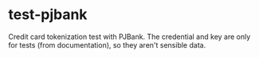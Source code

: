 # test-pjbank
Credit card tokenization test with PJBank. The credential and key are only for tests (from documentation), so they aren't sensible data.
